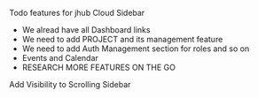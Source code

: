 Todo features for jhub Cloud Sidebar

- We alread have all Dashboard links
- We need to add PROJECT and its management feature
- We need to add Auth Management section for roles and so on
- Events and Calendar
- RESEARCH MORE FEATURES ON THE GO

Add Visibility to Scrolling Sidebar
